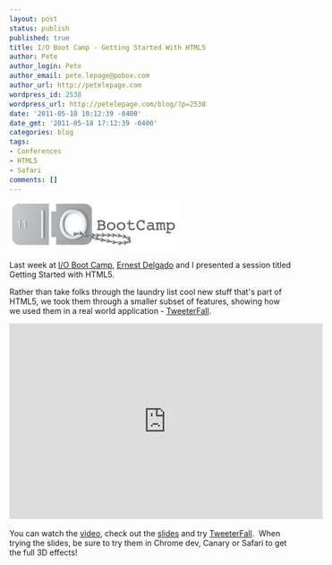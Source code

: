 ```yaml
---
layout: post
status: publish
published: true
title: I/O Boot Camp - Getting Started With HTML5
author: Pete
author_login: Pete
author_email: pete.lepage@pobox.com
author_url: http://petelepage.com
wordpress_id: 2538
wordpress_url: http://petelepage.com/blog/?p=2538
date: '2011-05-18 10:12:39 -0400'
date_gmt: '2011-05-18 17:12:39 -0400'
categories: blog
tags:
- Conferences
- HTML5
- Safari
comments: []
---
```

[![](/assets/bootcamp_logo-300x87.png "bootcamp_logo")](/assets/bootcamp_logo.png)

Last week at [I/O Boot Camp](http://www.io-bootcamp.com/), [Ernest Delgado](http://twitter.com/edr) and I presented a session titled Getting Started with HTML5.

Rather than take folks through the laundry list cool new stuff that's part of HTML5, we took them through a smaller subset of features, showing how we used them in a real world application - [TweeterFall](http://bit.ly/TweeterFall).

<iframe width="560" height="349" src="http://www.youtube.com/embed/yd30Nmb3mPU" frameborder="0" allowfullscreen></iframe>

You can watch the [video](http://bit.ly/jg95xi), check out the [slides](http://bit.ly/bootcamp-html5intro) and try [TweeterFall](http://bit.ly/TweeterFall).  When trying the slides, be sure to try them in Chrome dev, Canary or Safari to get the full 3D effects!
